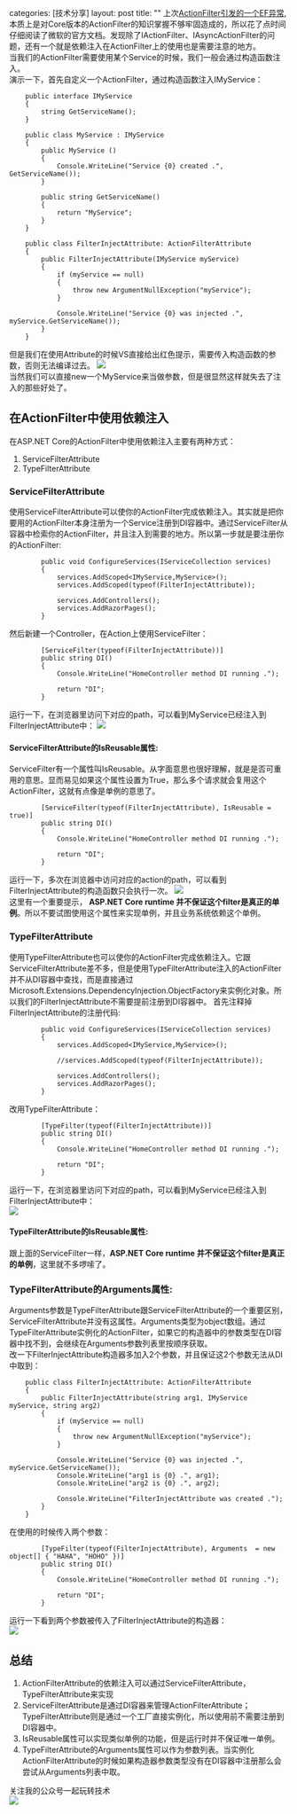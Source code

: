 categories: [技术分享]
layout: post
title:  ""
上次[ActionFilter引发的一个EF异常](https://www.cnblogs.com/kklldog/p/not-use-sync-in-actionfilter.html),本质上是对Core版本的ActionFilter的知识掌握不够牢固造成的，所以花了点时间仔细阅读了微软的官方文档。发现除了IActionFilter、IAsyncActionFilter的问题，还有一个就是依赖注入在ActionFilter上的使用也是需要注意的地方。   
当我们的ActionFilter需要使用某个Service的时候，我们一般会通过构造函数注入。    
演示一下，首先自定义一个ActionFilter，通过构造函数注入IMyService：
```
    public interface IMyService
    {
        string GetServiceName(); 
    }

    public class MyService : IMyService
    {
        public MyService ()
        {
            Console.WriteLine("Service {0} created .", GetServiceName());
        }

        public string GetServiceName()
        {
            return "MyService";
        }
    }

    public class FilterInjectAttribute: ActionFilterAttribute
    {
        public FilterInjectAttribute(IMyService myService)
        {
            if (myService == null)
            {
                throw new ArgumentNullException("myService");
            }

            Console.WriteLine("Service {0} was injected .", myService.GetServiceName());
        }
    }
```
但是我们在使用Attribute的时候VS直接给出红色提示，需要传入构造函数的参数，否则无法编译过去。
![](https://s1.ax1x.com/2020/03/24/8HOaFA.md.png)     
当然我们可以直接new一个MyService来当做参数，但是很显然这样就失去了注入的那些好处了。
## 在ActionFilter中使用依赖注入
在ASP.NET Core的ActionFilter中使用依赖注入主要有两种方式：   
1. ServiceFilterAttribute
2. TypeFilterAttribute
### ServiceFilterAttribute
使用ServiceFilterAttribute可以使你的ActionFilter完成依赖注入。其实就是把你要用的ActionFilter本身注册为一个Service注册到DI容器中。通过ServiceFilter从容器中检索你的ActionFilter，并且注入到需要的地方。所以第一步就是要注册你的ActionFilter:
```
        public void ConfigureServices(IServiceCollection services)
        {
            services.AddScoped<IMyService,MyService>();
            services.AddScoped(typeof(FilterInjectAttribute));

            services.AddControllers();
            services.AddRazorPages();
        }
```
然后新建一个Controller，在Action上使用ServiceFilter：
```
        [ServiceFilter(typeof(FilterInjectAttribute))]
        public string DI()
        {
            Console.WriteLine("HomeController method DI running .");

            return "DI";
        }
```
运行一下，在浏览器里访问下对应的path，可以看到MyService已经注入到FilterInjectAttribute中：
![](https://s1.ax1x.com/2020/03/24/8HOsOS.md.png)
#### ServiceFilterAttribute的IsReusable属性:
ServiceFilter有一个属性叫IsReusable。从字面意思也很好理解，就是是否可重用的意思。显而易见如果这个属性设置为True，那么多个请求就会复用这个ActionFilter，这就有点像是单例的意思了。
```
        [ServiceFilter(typeof(FilterInjectAttribute), IsReusable = true)]
        public string DI()
        {
            Console.WriteLine("HomeController method DI running .");

            return "DI";
        }
```
运行一下，多次在浏览器中访问对应的action的path，可以看到FilterInjectAttribute的构造函数只会执行一次。
![](https://s1.ax1x.com/2020/03/24/8HOLk9.md.png)   
这里有一个重要提示， **ASP.NET Core runtime 并不保证这个filter是真正的单例**。所以不要试图使用这个属性来实现单例，并且业务系统依赖这个单例。
### TypeFilterAttribute
使用TypeFilterAttribute也可以使你的ActionFilter完成依赖注入。它跟ServiceFilterAttribute差不多，但是使用TypeFilterAttribute注入的ActionFilter并不从DI容器中查找，而是直接通过Microsoft.Extensions.DependencyInjection.ObjectFactory来实例化对象。所以我们的FilterInjectAttribute不需要提前注册到DI容器中。 
首先注释掉FilterInjectAttribute的注册代码:
```
        public void ConfigureServices(IServiceCollection services)
        {
            services.AddScoped<IMyService,MyService>();

            //services.AddScoped(typeof(FilterInjectAttribute));

            services.AddControllers();
            services.AddRazorPages();
        }
```
改用TypeFilterAttribute：
```
        [TypeFilter(typeof(FilterInjectAttribute))]
        public string DI()
        {
            Console.WriteLine("HomeController method DI running .");

            return "DI";
        }
```
运行一下，在浏览器里访问下对应的path，可以看到MyService已经注入到FilterInjectAttribute中：    
![](https://s1.ax1x.com/2020/03/24/8HOsOS.md.png)     
#### TypeFilterAttribute的IsReusable属性:
跟上面的ServiceFilter一样，**ASP.NET Core runtime 并不保证这个filter是真正的单例**，这里就不多啰嗦了。
### TypeFilterAttribute的Arguments属性:
Arguments参数是TypeFilterAttribute跟ServiceFilterAttribute的一个重要区别，ServiceFilterAttribute并没有这属性。Arguments类型为object数组。通过TypeFilterAttribute实例化的ActionFilter，如果它的构造器中的参数类型在DI容器中找不到，会继续在Arguments参数列表里按顺序获取。     
改一下FilterInjectAttribute构造器多加入2个参数，并且保证这2个参数无法从DI中取到：
```
    public class FilterInjectAttribute: ActionFilterAttribute
    {
        public FilterInjectAttribute(string arg1, IMyService myService, string arg2)
        {
            if (myService == null)
            {
                throw new ArgumentNullException("myService");
            }

            Console.WriteLine("Service {0} was injected .", myService.GetServiceName());
            Console.WriteLine("arg1 is {0} .", arg1);
            Console.WriteLine("arg2 is {0} .", arg2);

            Console.WriteLine("FilterInjectAttribute was created .");
        }
    }
```
在使用的时候传入两个参数：
```
        [TypeFilter(typeof(FilterInjectAttribute), Arguments  = new object[] { "HAHA", "HOHO" })]
        public string DI()
        {
            Console.WriteLine("HomeController method DI running .");

            return "DI";
        }
```
运行一下看到两个参数被传入了FilterInjectAttribute的构造器：   
![](https://s1.ax1x.com/2020/03/24/8bRRVf.png)

## 总结
1. ActionFilterAttribute的依赖注入可以通过ServiceFilterAttribute，TypeFilterAttribute来实现
2. ServiceFilterAttribute是通过DI容器来管理ActionFilterAttribute；TypeFilterAttribute则是通过一个工厂直接实例化，所以使用前不需要注册到DI容器中。
3. IsReusable属性可以实现类似单例的功能，但是运行时并不保证唯一单例。
4. TypeFilterAttribute的Arguments属性可以作为参数列表。当实例化ActionFilterAttribute的时候如果构造器参数类型没有在DI容器中注册那么会尝试从Arguments列表中取。

    
关注我的公众号一起玩转技术   
![](https://s1.ax1x.com/2020/06/29/NfQjds.jpg)